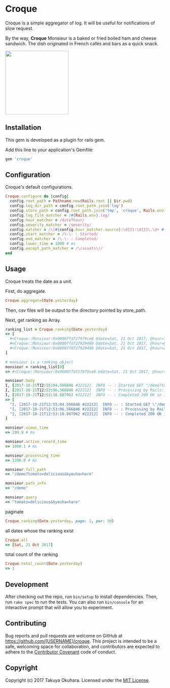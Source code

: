 # Croque

Croque is a simple aggregator of log. It will be useful for notifications of slow request.

By the way,  **Croque** Monsieur is a baked or fried boiled ham and cheese sandwich. The dish originated in French cafés and bars as a quick snack.

<img src="https://user-images.githubusercontent.com/4189626/31853769-560ed0b6-b6c9-11e7-8166-8351a0eecc8e.jpg" width="200px">

## Installation

This gem is developed as a plugin for rails gem.

Add this line to your application's Gemfile:

```ruby
gem 'croque'
```

## Configuration

Croque's default configurations.

```ruby
Croque.configure do |config|
  config.root_path = Pathname.new(Rails.root || Dir.pwd)
  config.log_dir_path = config.root_path.join('log')
  config.store_path = config.root_path.join('tmp', 'croque', Rails.env)
  config.log_file_matcher = /#{Rails.env}.log/
  config.hour_matcher = /dateThour/
  config.severity_matcher = /severity/
  config.matcher = /\[#{config.hour_matcher.source}:\d{2}:\d{2}\.\d+ #{config.severity_matcher.source}\]/
  config.start_matcher = /\-\- : Started/
  config.end_matcher = /\-\- : Completed/
  config.lower_time = 1000 # ms
  config.except_path_matcher = /\/assets\//
end
```

## Usage

Croque treats the date as a unit.

First, do aggregate.

```ruby
Croque.aggregate(Date.yesterday)
```

Then, csv files will be output to the directory pointed  by store_path.

Next, get ranking as Array.

```ruby
ranking_list = Croque.ranking(Date.yesterday)
=> [
  #<Croque::Monsieur:0x00007fd727979ce8 @date=Sat, 21 Oct 2017, @hour=12, @id="3441444b-a6d4-460f-a37d-821e699d7a63", @time="1200.0">,
  #<Croque::Monsieur:0x00007fd727929400 @date=Sat, 21 Oct 2017, @hour=8, @id="becb857d-31f2-47ee-9029-e034e07c7f06", @time="812.0">,
  #<Croque::Monsieur:0x00007fd727929400 @date=Sat, 21 Oct 2017, @hour=23, @id="c29c7e0d-a56d-468e-8ab0-636e09b44996", @time="564.0">
]

# monsieur is a ranking object
monsieur = ranking_list[0]
=> #<Croque::Monsieur:0x00007fd727979ce8 @date=Sat, 21 Oct 2017, @hour=12, @id="3441444b-a6d4-460f-a37d-821e699d7a63", @time="1200.0">

monsieur.body
I, [2017-10-21T12:55:04.566846 #22212]  INFO -- : Started GET "/demo?tomato=delicious&kyouha=hare" for 127.0.0.1 at 2017-10-21 12:55:30 +0900
I, [2017-10-21T12:53:06.566846 #22212]  INFO -- : Processing by Rails::WelcomeController#index as HTML
I, [2017-10-21T12:53:10.807962 #22212]  INFO -- : Completed 200 OK in 1200ms (Views: 199.9ms | ActiveRecord: 1000.1ms)
=> [
  "I, [2017-10-21T12:55:04.566846 #22212]  INFO -- : Started GET \"/demo?tomato=delicious&kyouha=hare\" for 127.0.0.1 at 2017-10-21 12:55:30 +0900",
  "I, [2017-10-21T12:53:06.566846 #22212]  INFO -- : Processing by Rails::WelcomeController#index as HTML",
  "I, [2017-10-21T12:53:10.807962 #22212]  INFO -- : Completed 200 OK in 1200ms (Views: 199.9ms | ActiveRecord: 1000.1ms)"
]

monsieur.views_time
=> 199.9 # ms

monsieur.active_record_time
=> 1000.1 # ms

monsieur.processing_time
=> 1200.0 # ms

monsieur.full_path
=> "/demo?tomato=delicious&kyouha=hare"

monsieur.path_info
=> "/demo"

monsieur.query
=> "tomato=delicious&kyouha=hare"
```

paginate

```ruby
Croque.ranking(Date.yesterday. page: 1, per: 50)
```

all dates whose the ranking exist

```ruby
Croque.all
=> [Sat, 21 Oct 2017]
```

total count of the ranking

```ruby
Croque.total_count(Date.yesterday)
=> 1
```

## Development

After checking out the repo, run `bin/setup` to install dependencies. Then, run `rake spec` to run the tests. You can also run `bin/console` for an interactive prompt that will allow you to experiment.

## Contributing

Bug reports and pull requests are welcome on GitHub at https://github.com/[USERNAME]/croque. This project is intended to be a safe, welcoming space for collaboration, and contributors are expected to adhere to the [Contributor Covenant](http://contributor-covenant.org) code of conduct.

## Copyright
Copyright (c) 2017 Takuya Okuhara. Licensed under the  [MIT License](http://opensource.org/licenses/MIT).
